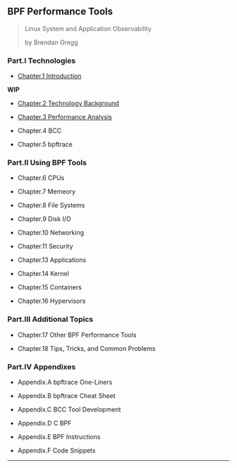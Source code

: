 
## BPF Performance Tools

> Linux System and Application Observability
>
> by Brendan Gregg

### Part.I Technologies

* [Chapter.1 Introduction](./chapter-01.md)

__WIP__
* [Chapter.2 Technology Background](./chapter-02.md)

* [Chapter.3 Performance Analysis](#)

* Chapter.4 BCC

* Chapter.5 bpftrace


### Part.II Using BPF Tools

* Chapter.6 CPUs

* Chapter.7 Memeory

* Chapter.8 File Systems

* Chapter.9 Disk I/O

* Chapter.10 Networking

* Chapter.11 Security

* Chapter.13 Applications

* Chapter.14 Kernel

* Chapter.15 Containers

* Chapter.16 Hypervisors


### Part.III Additional Topics

* Chapter.17 Other BPF Performance Tools

* Chapter.18 Tips, Tricks, and Common Problems


### Part.IV Appendixes

* Appendix.A bpftrace One-Liners

* Appendix.B bpftrace Cheat Sheet

* Appendix.C BCC Tool Development

* Appendix.D C BPF

* Appendix.E BPF Instructions

* Appendix.F Code Snippets

---
